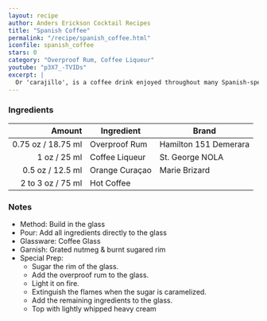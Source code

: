 ```yaml
---
layout: recipe
author: Anders Erickson Cocktail Recipes
title: "Spanish Coffee"
permalink: "/recipe/spanish_coffee.html"
iconfile: spanish_coffee
stars: 0
category: "Overproof Rum, Coffee Liqueur"
youtube: "p3X7_-TVIDs"
excerpt: |
  Or 'carajillo', is a coffee drink enjoyed throughout many Spanish-speaking countries. It's made with booze — usually rum, brandy or Licor 43.
---
```


### Ingredients

|    Amount | Ingredient     | Brand                 |
| --------: | -------------- | --------------------- |
|   0.75 oz / 18.75 ml | Overproof Rum  | Hamilton 151 Demerara |
|      1 oz / 25 ml | Coffee Liqueur | St. George NOLA       |
|    0.5 oz / 12.5 ml | Orange Curaçao | Marie Brizard         |
| 2 to 3 oz / 75 ml | Hot Coffee     |                       |

### Notes

- Method: Build in the glass
- Pour: Add all ingredients directly to the glass
- Glassware: Coffee Glass
- Garnish: Grated nutmeg & burnt sugared rim
- Special Prep:
  - Sugar the rim of the glass.
  - Add the overproof rum to the glass.
  - Light it on fire.
  - Extinguish the flames when the sugar is caramelized.
  - Add the remaining ingredients to the glass.
  - Top with lightly whipped heavy cream
